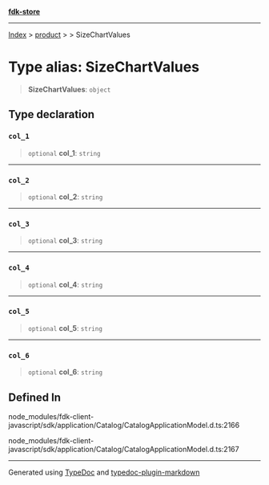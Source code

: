 [**fdk-store**](../../../README.md)
***

[Index](../../../API.md) > [product](../../README.md) > [<internal>](../README.md) > SizeChartValues

# Type alias: SizeChartValues

> **SizeChartValues**: `object`

## Type declaration

### `col_1`

> `optional` **col\_1**: `string`

***

### `col_2`

> `optional` **col\_2**: `string`

***

### `col_3`

> `optional` **col\_3**: `string`

***

### `col_4`

> `optional` **col\_4**: `string`

***

### `col_5`

> `optional` **col\_5**: `string`

***

### `col_6`

> `optional` **col\_6**: `string`

## Defined In

node\_modules/fdk-client-javascript/sdk/application/Catalog/CatalogApplicationModel.d.ts:2166

node\_modules/fdk-client-javascript/sdk/application/Catalog/CatalogApplicationModel.d.ts:2167

***
Generated using [TypeDoc](https://typedoc.org/) and [typedoc-plugin-markdown](https://www.npmjs.com/package/typedoc-plugin-markdown)
